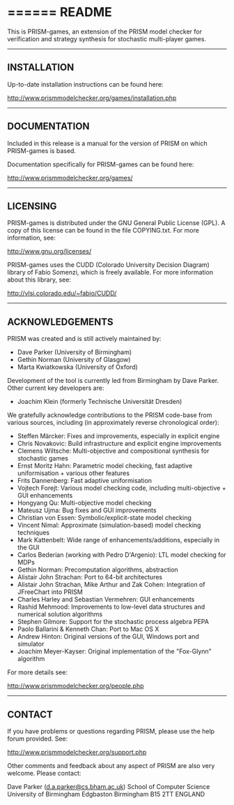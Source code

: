 ======
README
======

This is PRISM-games, an extension of the PRISM model checker
for verification and strategy synthesis for stochastic multi-player games.

------------
INSTALLATION
------------

Up-to-date installation instructions can be found here:

http://www.prismmodelchecker.org/games/installation.php

-------------
DOCUMENTATION
-------------

Included in this release is a manual for the version of PRISM
on which PRISM-games is based.

Documentation specifically for PRISM-games can be found here:

  http://www.prismmodelchecker.org/games/

---------
LICENSING
---------

PRISM-games is distributed under the GNU General Public License (GPL).
A copy of this license can be found in the file COPYING.txt.
For more information, see:

  http://www.gnu.org/licenses/

PRISM-games uses the CUDD (Colorado University Decision Diagram) library of
Fabio Somenzi, which is freely available. For more information about this
library, see:

  http://vlsi.colorado.edu/~fabio/CUDD/

----------------
ACKNOWLEDGEMENTS
----------------

PRISM was created and is still actively maintained by:

 * Dave Parker (University of Birmingham)
 * Gethin Norman (University of Glasgow)
 * Marta Kwiatkowska (University of Oxford) 

Development of the tool is currently led from Birmingham by Dave Parker. Other current key developers are:

 * Joachim Klein (formerly Technische Universität Dresden)

We gratefully acknowledge contributions to the PRISM code-base from various sources,
including (in approximately reverse chronological order):

 * Steffen Märcker: Fixes and improvements, especially in explicit engine
 * Chris Novakovic: Build infrastructure and explicit engine improvements
 * Clemens Wiltsche: Multi-objective and compositional synthesis for stochastic games
 * Ernst Moritz Hahn: Parametric model checking, fast adaptive uniformisation + various other features
 * Frits Dannenberg: Fast adaptive uniformisation
 * Vojtech Forejt: Various model checking code, including multi-objective + GUI enhancements
 * Hongyang Qu: Multi-objective model checking
 * Mateusz Ujma: Bug fixes and GUI improvements
 * Christian von Essen: Symbolic/explicit-state model checking
 * Vincent Nimal: Approximate (simulation-based) model checking techniques
 * Mark Kattenbelt: Wide range of enhancements/additions, especially in the GUI
 * Carlos Bederian (working with Pedro D'Argenio): LTL model checking for MDPs
 * Gethin Norman: Precomputation algorithms, abstraction
 * Alistair John Strachan: Port to 64-bit architectures
 * Alistair John Strachan, Mike Arthur and Zak Cohen: Integration of JFreeChart into PRISM
 * Charles Harley and Sebastian Vermehren: GUI enhancements
 * Rashid Mehmood: Improvements to low-level data structures and numerical solution algorithms
 * Stephen Gilmore: Support for the stochastic process algebra PEPA
 * Paolo Ballarini & Kenneth Chan: Port to Mac OS X
 * Andrew Hinton: Original versions of the GUI, Windows port and simulator
 * Joachim Meyer-Kayser: Original implementation of the "Fox-Glynn" algorithm 

For more details see:

  http://www.prismmodelchecker.org/people.php

-------
CONTACT
-------

If you have problems or questions regarding PRISM, please use the help forum provided. See:

  http://www.prismmodelchecker.org/support.php

Other comments and feedback about any aspect of PRISM are also very welcome. Please contact:

  Dave Parker
  (d.a.parker@cs.bham.ac.uk)
  School of Computer Science
  University of Birmingham
  Edgbaston
  Birmingham
  B15 2TT
  ENGLAND